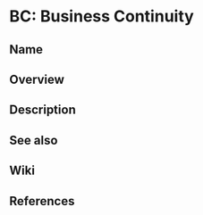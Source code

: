 # BC: Business Continuity

## Name

## Overview

## Description

## See also

## Wiki

## References
